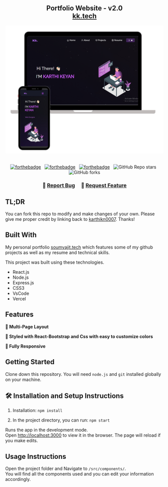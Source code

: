 <h2 align="center">
  Portfolio Website - v2.0<br/>
  <a href="https://karthikn0007.github.io/Portfolio/" target="_blank">kk.tech</a>
</h2>
<div align="center">
  <img alt="Demo" src="./Images/readme-img2.png" />
</div>

<br/>

<center>

[![forthebadge](https://forthebadge.com/images/badges/built-with-love.svg)](https://forthebadge.com) &nbsp;
[![forthebadge](https://forthebadge.com/images/badges/made-with-javascript.svg)](https://forthebadge.com) &nbsp;
[![forthebadge](https://forthebadge.com/images/badges/open-source.svg)](https://forthebadge.com) &nbsp;
![GitHub Repo stars](https://img.shields.io/github/stars/karthikn0007/Portfolio?color=red&logo=github&style=for-the-badge) &nbsp;
![GitHub forks](https://img.shields.io/github/forks/karthikn0007/Portfolio?color=red&logo=github&style=for-the-badge)

</center>

<h3 align="center">
    🔹
    <a href="https://github.com/karthikn0007/Portfolio/issues">Report Bug</a> &nbsp; &nbsp;
    🔹
    <a href="https://github.com/karthikn0007/Portfolio/issues">Request Feature</a>
</h3>

## TL;DR

You can fork this repo to modify and make changes of your own. Please give me proper credit by linking back to [karthikn0007](https://github.com/karthikn0007/Portfolio). Thanks!

## Built With

My personal portfolio <a href="https://karthikn0007.github.io/Portfolio/" target="_blank">soumyajit.tech</a> which features some of my github projects as well as my resume and technical skills.<br/>

This project was built using these technologies.

- React.js
- Node.js
- Express.js
- CSS3
- VsCode
- Vercel

## Features

**📖 Multi-Page Layout**

**🎨 Styled with React-Bootstrap and Css with easy to customize colors**

**📱 Fully Responsive**

## Getting Started

Clone down this repository. You will need `node.js` and `git` installed globally on your machine.

## 🛠 Installation and Setup Instructions

1. Installation: `npm install`

2. In the project directory, you can run: `npm start`

Runs the app in the development mode.\
Open [http://localhost:3000](http://localhost:3000) to view it in the browser.
The page will reload if you make edits.

## Usage Instructions

Open the project folder and Navigate to `/src/components/`. <br/>
You will find all the components used and you can edit your information accordingly.
